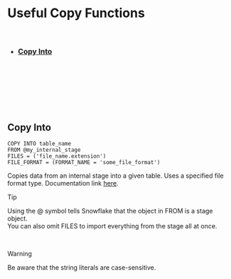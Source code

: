 # Useful Copy Functions 

<br/>

- ### [Copy Into](#copy-into)

<br/> <br/>
<br/> <br/>
<br/> <br/>



## Copy Into

```hiveql
COPY INTO table_name
FROM @my_internal_stage
FILES = ('file_name.extension')
FILE_FORMAT = (FORMAT_NAME = 'some_file_format')
```
Copies data from an internal stage into a given table. Uses a specified file format type. 
Documentation link <a href="https://docs.snowflake.com/en/sql-reference/sql/copy-into-table">here</a>.

> [!TIP] 
> Using the @ symbol tells Snowflake that the object in FROM is a stage object.  
>You can also omit FILES to import everything from the stage all at once.

<br/>

> [!WARNING]
> Be aware that the string literals are case-sensitive. 


<br/> <br/>